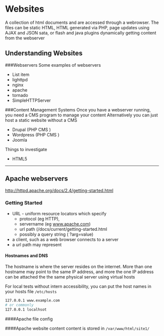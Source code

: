 # Websites
A collection of html documents and are accessed through a webrowser. The files can be static HTML, HTML generated via PHP, page updates using AJAX and JSON sata, or flash and java plugins dynamically getting content from the webserver

## Understanding Websites
###Webservers
Some examples of webservers

 - List item
 - lighttpd
 - nginx
 - apache
 - tornado
 - SimpleHTTPServer

###Content Management Systems
Once you have a webserver running, you need a CMS program to manage your content
Alternatively you can just host a static website without a CMS

 - Drupal (PHP CMS )
 - Wordpress (PHP CMS )
 - Joomla

Things to investigate

 - HTML5 

- - - -
## Apache webservers
http://httpd.apache.org/docs/2.4/getting-started.html
### Getting Started
* URL - uniform resource locators which specify 
	* protocol (eg HTTP), 
	* servername (eg www.apache.com)
	* url path (/docs/current/getting-started.html
	* possibly a query string ( ?arg=value)
* a client, such as a web browser connects to a server
* a url path may represent 

#### Hostnames and DNS
The hostname is where the server resides on the internet. More than one hostname may point to the same IP address, and more the one IP address can be attached the the same physical server using virtual hosts

For local tests without intern accessibility, you can put the host names in your hosts file ```/etc/hosts``` 
```bash
127.0.0.1 www.example.com
# or commonly
127.0.0.1 localhsot
```



####Apache file config


####Apache website content
content is stored in ```/var/www/html/site1/```  
